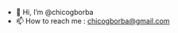 - 👋 Hi, I’m @chicogborba
- 📫 How to reach me : chicogborba@gmail.com 

<!---
chicogborba/chicogborba is a ✨ special ✨ repository because its `README.md` (this file) appears on your GitHub profile.
You can click the Preview link to take a look at your changes.
--->
